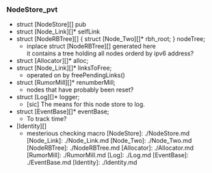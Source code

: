 ### NodeStore_pvt

- struct [NodeStore][] pub
- struct [Node_Link][]* selfLink
- struct [NodeRBTree][] { struct [Node_Two][]* rbh_root; } nodeTree;
  - inplace struct [NodeRBTree][] generated here  
    it contains a tree holding all nodes orderd by ipv6 address?
- struct [Allocator][]* alloc;
- struct [Node_Link][]* linksToFree;
  - operated on by freePendingLinks()
- struct [RumorMill][]* renumberMill;
  - nodes that have probably been reset?
- struct [Log][]* logger;
  - [sic] The means for this node store to log.
- struct [EventBase][]* eventBase;
  - To track time?
- [Identity][]
  - mesterious checking macro
[NodeStore]: ./NodeStore.md
[Node_Link]: ./Node_Link.md
[Node_Two]: ./Node_Two.md
[NodeRBTree]: ./NodeRBTree.md
[Allocator]: ./Allocator.md
[RumorMill]: ./RumorMill.md
[Log]: ./Log.md
[EventBase]: ./EventBase.md
[Identity]: ./Identity.md
